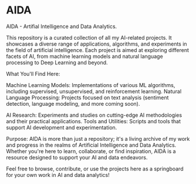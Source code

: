 # AIDA
AIDA - Artifial Intelligence and Data Analytics. 

This repository is a curated collection of all my AI-related projects. It showcases a diverse range of applications, algorithms, and experiments in the field of artificial intelligence. Each project is aimed at exploring different facets of AI, from machine learning models and natural language processing to Deep Learning and beyond.

What You'll Find Here:

Machine Learning Models: Implementations of various ML algorithms, including supervised, unsupervised, and reinforcement learning.
Natural Language Processing: Projects focused on text analysis (sentiment detection, language modeling, and more coming soon).

AI Research: Experiments and studies on cutting-edge AI methodologies and their practical applications.
Tools and Utilities: Scripts and tools that support AI development and experimentation.

Purpose:
AIDA is more than just a repository; it's a living archive of my work and progress in the realms of Artificial Intelligence and Data Analytics. Whether you're here to learn, collaborate, or find inspiration, AIDA is a resource designed to support your AI and data endeavors.

Feel free to browse, contribute, or use the projects here as a springboard for your own work in AI and data analytics!


